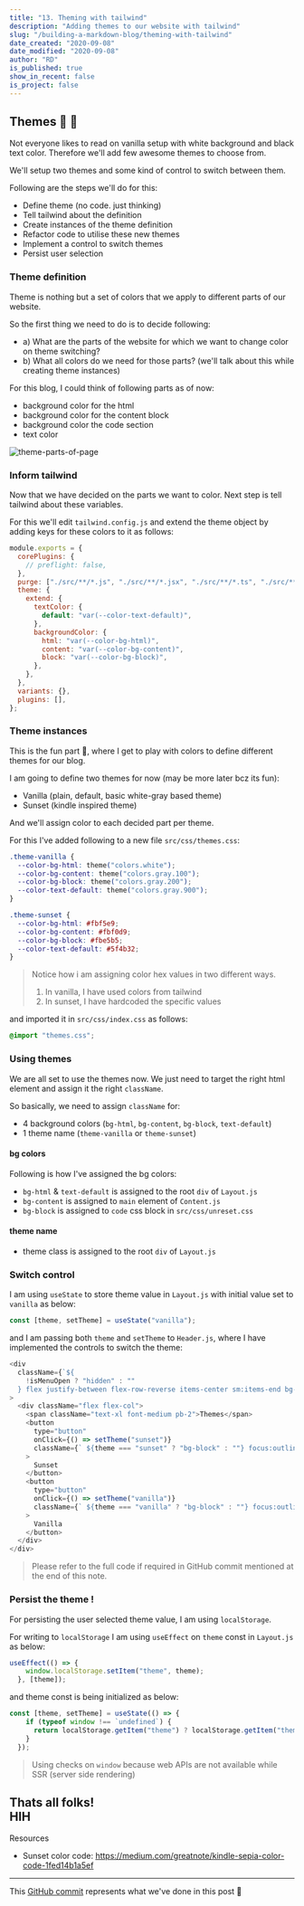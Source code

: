 ```yaml
---
title: "13. Theming with tailwind"
description: "Adding themes to our website with tailwind"
slug: "/building-a-markdown-blog/theming-with-tailwind"
date_created: "2020-09-08"
date_modified: "2020-09-08"
author: "RD"
is_published: true
show_in_recent: false
is_project: false
---
```


## Themes 🎨 🤩

Not everyone likes to read on vanilla setup with white background and black text color. Therefore we'll add few awesome themes to choose from.

We'll setup two themes and some kind of control to switch between them.

Following are the steps we'll do for this:

- Define theme (no code. just thinking)
- Tell tailwind about the definition
- Create instances of the theme definition
- Refactor code to utilise these new themes
- Implement a control to switch themes
- Persist user selection

### Theme definition

Theme is nothing but a set of colors that we apply to different parts of our website.

So the first thing we need to do is to decide following:

- a) What are the parts of the website for which we want to change color on theme switching?
- b) What all colors do we need for those parts? (we'll talk about this while creating theme instances)

For this blog, I could think of following parts as of now:

- background color for the html
- background color for the content block
- background color the code section
- text color

![theme-parts-of-page](./colored-parts.png)

### Inform tailwind

Now that we have decided on the parts we want to color. Next step is tell tailwind about these variables.

For this we'll edit `tailwind.config.js` and extend the theme object by adding keys for these colors to it as follows:

```js
module.exports = {
  corePlugins: {
    // preflight: false,
  },
  purge: ["./src/**/*.js", "./src/**/*.jsx", "./src/**/*.ts", "./src/**/*.tsx"],
  theme: {
    extend: {
      textColor: {
        default: "var(--color-text-default)",
      },
      backgroundColor: {
        html: "var(--color-bg-html)",
        content: "var(--color-bg-content)",
        block: "var(--color-bg-block)",
      },
    },
  },
  variants: {},
  plugins: [],
};
```

### Theme instances

This is the fun part 🤩, where I get to play with colors to define different themes for our blog.

I am going to define two themes for now (may be more later bcz its fun):

- Vanilla (plain, default, basic white-gray based theme)
- Sunset (kindle inspired theme)

And we'll assign color to each decided part per theme.

For this I've added following to a new file `src/css/themes.css`:

```css
.theme-vanilla {
  --color-bg-html: theme("colors.white");
  --color-bg-content: theme("colors.gray.100");
  --color-bg-block: theme("colors.gray.200");
  --color-text-default: theme("colors.gray.900");
}

.theme-sunset {
  --color-bg-html: #fbf5e9;
  --color-bg-content: #fbf0d9;
  --color-bg-block: #fbe5b5;
  --color-text-default: #5f4b32;
}
```

> Notice how i am assigning color hex values in two different ways.
>
> 1. In vanilla, I have used colors from tailwind
> 2. In sunset, I have hardcoded the specific values

and imported it in `src/css/index.css` as follows:

```css
@import "themes.css";
```

### Using themes

We are all set to use the themes now. We just need to target the right html element and assign it the right `className`.

So basically, we need to assign `className` for:

- 4 background colors (`bg-html`, `bg-content`, `bg-block`, `text-default`)
- 1 theme name (`theme-vanilla` or `theme-sunset`)

#### bg colors

Following is how I've assigned the bg colors:

- `bg-html` & `text-default` is assigned to the root `div` of `Layout.js`
- `bg-content` is assigned to `main` element of `Content.js`
- `bg-block` is assigned to `code` css block in `src/css/unreset.css`

#### theme name

- theme class is assigned to the root `div` of `Layout.js`

### Switch control

I am using `useState` to store theme value in `Layout.js` with initial value set to `vanilla` as below:

```js
const [theme, setTheme] = useState("vanilla");
```

and I am passing both `theme` and `setTheme` to `Header.js`, where I have implemented the controls to switch the theme:

```js
<div
  className={`${
    !isMenuOpen ? "hidden" : ""
  } flex justify-between flex-row-reverse items-center sm:items-end bg-content rounded px-8 py-4`}
>
  <div className="flex flex-col">
    <span className="text-xl font-medium pb-2">Themes</span>
    <button
      type="button"
      onClick={() => setTheme("sunset")}
      className={` ${theme === "sunset" ? "bg-block" : ""} focus:outline-none`}
    >
      Sunset
    </button>
    <button
      type="button"
      onClick={() => setTheme("vanilla")}
      className={` ${theme === "vanilla" ? "bg-block" : ""} focus:outline-none`}
    >
      Vanilla
    </button>
  </div>
</div>
```
> Please refer to the full code if required in GitHub commit mentioned at the end of this note.  

### Persist the theme !

For persisting the user selected theme value, I am using `localStorage`.  

For writing to `localStorage` I am using `useEffect` on `theme` const in `Layout.js` as below:  
```js
useEffect(() => {
    window.localStorage.setItem("theme", theme);
  }, [theme]);
```

and theme const is being initialized as below:  
```js
const [theme, setTheme] = useState(() => {
    if (typeof window !== `undefined`) {
      return localStorage.getItem("theme") ? localStorage.getItem("theme") : "vanilla";
    }
  });
```
> Using checks on `window` because web APIs are not available while SSR (server side rendering)  



Thats all folks!  
HIH
---  
Resources

- Sunset color code: https://medium.com/greatnote/kindle-sepia-color-code-1fed14b1a5ef

---

This [GitHub commit](https://github.com/raevilman/the-rd-notes/commit/434b9e9512ffa7ab33babab2620fa1fc8c77cc4b) represents what we've done in this post 🤩
